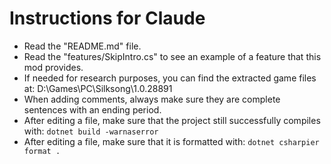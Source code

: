 # Instructions for Claude

- Read the "README.md" file.
- Read the "features/SkipIntro.cs" to see an example of a feature that this mod provides.
- If needed for research purposes, you can find the extracted game files at: D:\Games\PC\Silksong\1.0.28891
- When adding comments, always make sure they are complete sentences with an ending period.
- After editing a file, make sure that the project still successfully compiles with: `dotnet build -warnaserror`
- After editing a file, make sure that it is formatted with: `dotnet csharpier format .`
